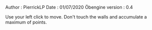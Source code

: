 Author : PierrickLP
Date : 01/07/2020
Öbengine version : 0.4

Use your left click to move.
Don't touch the walls and accumulate a maximum of points.